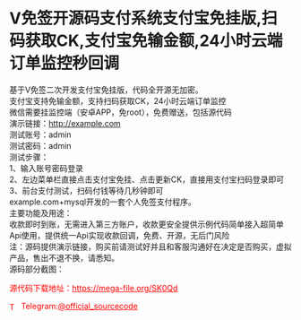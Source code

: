 # V免签开源码支付系统支付宝免挂版,扫码获取CK,支付宝免输金额,24小时云端订单监控秒回调

基于V免签二次开发支付宝免挂版，代码全开源无加密。<br>支付宝支持免输金额，支持扫码获取CK，24小时云端订单监控<br>微信需要挂监控端（安卓APP，免root），免费赠送，包括源代码<br>演示链接：http://example.com<br>测试账号：admin<br>测试密码：admin<br>测试步骤：<br>1、输入账号密码登录<br>2、左边菜单栏直接点击支付宝免挂、点击更新CK，直接用支付宝扫码登录即可<br>3、前台支付测试，扫码付钱等待几秒钟即可<br>example.com+mysql开发的一套个人免签支付程序。<br>主要功能及用途：<br>收款即时到账，无需进入第三方账户，收款更安全提供示例代码简单接入超简单Api使用，提供统一Api实现收款回调，免费、开源，无后门风险<br>注：源码提供演示链接，购买前请测试好并且和客服沟通好在决定是否购买，虚拟产品，售出不退不换，请悉知。<br>源码部分截图：<br>


<p style="color: red;">源代码下载地址：<a href="https://mega-file.org/SK0Qd" style="color: red;">https://mega-file.org/SK0Qd</a></p><p style="color: red;"><img src="https://cdn-icons-png.flaticon.com/512/2111/2111646.png" alt="Telegram Icon" style="width: 16px; vertical-align: middle; margin-right: 5px;">Telegram:<a href="https://t.me/official_sourcecode" style="color: red;">@official_sourcecode</a></p>